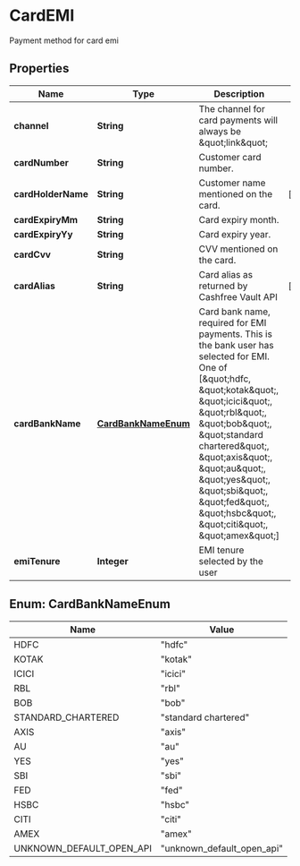 

# CardEMI

Payment method for card emi

## Properties

| Name | Type | Description | Notes |
|------------ | ------------- | ------------- | -------------|
|**channel** | **String** | The channel for card payments will always be \&quot;link\&quot; |  |
|**cardNumber** | **String** | Customer card number. |  |
|**cardHolderName** | **String** | Customer name mentioned on the card. |  [optional] |
|**cardExpiryMm** | **String** | Card expiry month. |  |
|**cardExpiryYy** | **String** | Card expiry year. |  |
|**cardCvv** | **String** | CVV mentioned on the card. |  |
|**cardAlias** | **String** | Card alias as returned by Cashfree Vault API |  [optional] |
|**cardBankName** | [**CardBankNameEnum**](#CardBankNameEnum) | Card bank name, required for EMI payments. This is the bank user has selected for EMI. One of [\&quot;hdfc, \&quot;kotak\&quot;, \&quot;icici\&quot;, \&quot;rbl\&quot;, \&quot;bob\&quot;, \&quot;standard chartered\&quot;, \&quot;axis\&quot;, \&quot;au\&quot;, \&quot;yes\&quot;, \&quot;sbi\&quot;, \&quot;fed\&quot;, \&quot;hsbc\&quot;, \&quot;citi\&quot;, \&quot;amex\&quot;] |  |
|**emiTenure** | **Integer** | EMI tenure selected by the user |  |



## Enum: CardBankNameEnum

| Name | Value |
|---- | -----|
| HDFC | &quot;hdfc&quot; |
| KOTAK | &quot;kotak&quot; |
| ICICI | &quot;icici&quot; |
| RBL | &quot;rbl&quot; |
| BOB | &quot;bob&quot; |
| STANDARD_CHARTERED | &quot;standard chartered&quot; |
| AXIS | &quot;axis&quot; |
| AU | &quot;au&quot; |
| YES | &quot;yes&quot; |
| SBI | &quot;sbi&quot; |
| FED | &quot;fed&quot; |
| HSBC | &quot;hsbc&quot; |
| CITI | &quot;citi&quot; |
| AMEX | &quot;amex&quot; |
| UNKNOWN_DEFAULT_OPEN_API | &quot;unknown_default_open_api&quot; |



